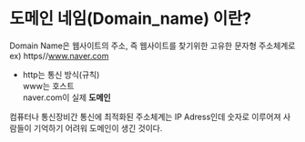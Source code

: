 # 도메인 네임(Domain_name) 이란?
Domain Name은 웹사이트의 주소, 즉 웹사이트를 찾기위한 고유한 문자형 주소체계로   
ex) https//www.naver.com   
- http는 통신 방식(규칙)   
www는 호스트   
naver.com이 실제 **도메인**   

컴퓨터나 통신장비간 통신에 최적화된 주소체계는 IP Adress인데 숫자로 이루어져 사람들이 기억하기 어려워 도메인이 생긴 것이다.
